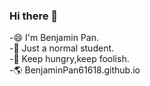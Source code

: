 ### Hi there 👋
-😄 I'm Benjamin Pan.\
-🔭 Just a normal student.\
-💬 Keep hungry,keep foolish.\
-🌎 BenjaminPan61618.github.io

<!--
**BenjaminPan61618/BenjaminPan61618** is a ✨ _special_ ✨ repository because its `README.md` (this file) appears on your GitHub profile.

Here are some ideas to get you started:

- 🔭 I’m currently working on ...
- 🌱 I’m currently learning ...
- 👯 I’m looking to collaborate on ...
- 🤔 I’m looking for help with ...
- 💬 Ask me about ...
- 📫 How to reach me: ...
- 😄 Pronouns: ...
- ⚡ Fun fact: ...
-->
